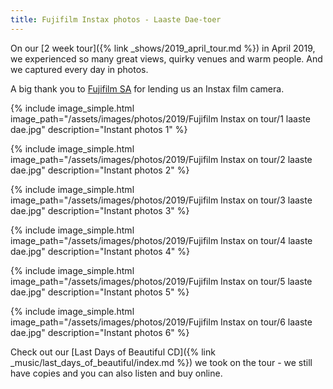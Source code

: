 ```yaml
---
title: Fujifilm Instax photos - Laaste Dae-toer
---
```


On our [2 week tour]({% link _shows/2019_april_tour.md %}) in April 2019, we experienced so many great views, quirky venues and warm people. And we captured every day in photos.

A big thank you to [Fujifilm SA](https://www.myfujifilm.co.za/) for lending us an Instax film camera.

{% include image_simple.html
    image_path="/assets/images/photos/2019/Fujifilm Instax on tour/1 laaste dae.jpg"
    description="Instant photos 1"
%}

{% include image_simple.html
    image_path="/assets/images/photos/2019/Fujifilm Instax on tour/2 laaste dae.jpg"
    description="Instant photos 2"
%}

{% include image_simple.html
    image_path="/assets/images/photos/2019/Fujifilm Instax on tour/3 laaste dae.jpg"
    description="Instant photos 3"
%}

{% include image_simple.html
    image_path="/assets/images/photos/2019/Fujifilm Instax on tour/4 laaste dae.jpg"
    description="Instant photos 4"
%}

{% include image_simple.html
    image_path="/assets/images/photos/2019/Fujifilm Instax on tour/5 laaste dae.jpg"
    description="Instant photos 5"
%}

{% include image_simple.html
    image_path="/assets/images/photos/2019/Fujifilm Instax on tour/6 laaste dae.jpg"
    description="Instant photos 6"
%}

Check out our [Last Days of Beautiful CD]({% link _music/last_days_of_beautiful/index.md %}) we took on the tour - we still have copies and you can also listen and buy online.
